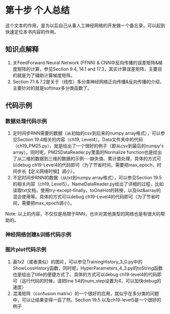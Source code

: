 <!--Copyright © Microsoft Corporation. All rights reserved.
  适用于[License](https://github.com/Microsoft/ai-edu/blob/master/LICENSE.md)版权许可-->

# 第十步  个人总结

这个文本的作用，是为以后自己从事人工神经网络的开发做一个备忘录，可以起到快速定位本书内容的作用。

## 知识点解释

1. 关FeedForward Neural Network (FFNN) & CNN中反向传播的误差矩阵&梯度矩阵的计算，参见Section 9.4, 14.1 and 17.3，其实计算误差矩阵，主要目的就是为了辅助计算梯度矩阵。
2. Section 7.1 & 7.2是关于（线性）多分类神经网络正向传播&反向传播的介绍，主要针对的就是softmax多分类函数了。


## 代码示例

### 数据处理代码示例

1. 定时间步RNN需要的数据（从初始的csv到后来的numpy array格式），可以参见Section 19.4相关的内容（ch19, Level4）。Data文件夹中的代码（ch19_PM25.py），就是给出了一个很好的例子（即从csv到最后的numpy's array）。同时呢，PM25DataReader.py里面的Normalize function也是给出了从二维的数据到三维的数据的示例---缺失值、累计值处理，具体的方式可以debug ch19-Level4的代码即可（为了节省时间，需要把max_epoch，时间步长【定义网络时候】调小）。
2. 不定时间步RNN的数据（从txt到numpy array格式），可以参见Section 19.5的相关内容（ch19, Level5）。NameDataReader.py给出了详细的过程，比如读取txt文档，使用try-except-finally，toOneHot的转换，以及list&array的混合使用等。具体的方式可以debug ch19-Level4的代码即可（为了节省时间，需要把max_epoch调小）。


Note: 以上的内容，不仅仅是局限于RNN，也许对其他类型的网络也是有很大的帮助的。


### 神经网络创建&训练代码示例


### 图片plot代码示例

1. 画1x2（或者类似）的图片，可以参见TrainingHistory_3_0.py中的ShowLossHistory函数，同时呢，HyperParameters_4_3.py的toString函数也是给出了title的便捷方式了。具体的方式可以debug ch19-level4的代码即可（运行代码的时候，请把line 54的num_step设置为4，可以加快debug的速度） 
2. 混淆矩阵（confusion matrix）的一个很好的应用，就似乎在多分类的问题中，可以让结果变得一目了然。Section 19.5 以及ch19-level5是一个很好的例子
